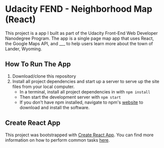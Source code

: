 # Udacity FEND - Neighborhood Map (React)

This project is a app I built as part of the Udacity Front-End Web Developer Nanodegree Program. The app is a single page map app that uses React, the Google Maps API, and ___ to help users learn more about the town of Lander, Wyoming.

## How To Run The App

1. Download/clone this repository
2. Install all project dependencies and start up a server to serve up the site files from your local computer.
    * In a terminal, install all project dependencies in with `npm install`
    * Then start the development server with `npm start`
    * If you don't have npm installed, navigate to npm's [website](https://www.npmjs.com/get-npm) to download and install the software.

## Create React App

This project was bootstrapped with [Create React App](https://github.com/facebookincubator/create-react-app). You can find more information on how to perform common tasks [here](https://github.com/facebookincubator/create-react-app/blob/master/packages/react-scripts/template/README.md).
